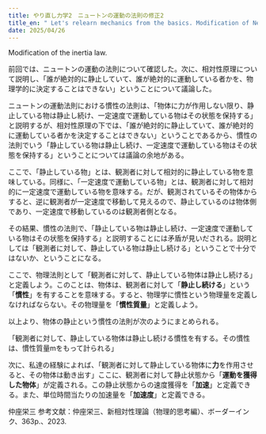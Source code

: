 ```yaml
---
title: やり直し力学2　ニュートンの運動の法則の修正2
title_en: " Let's relearn mechanics from the basics. Modification of Newton's motion law"
date: 2025/04/26
---
```

Modification of the inertia law.

前回では、ニュートンの運動の法則について確認した。次に、相対性原理について説明し、「誰が絶対的に静止していて、誰が絶対的に運動している者かを、物理学的に決定することはできない」ということについて議論した。

ニュートンの運動法則における慣性の法則は、「物体に力が作用しない限り、静止している物は静止し続け、一定速度で運動している物はその状態を保持する」と説明するが、相対性原理の下では、「誰が絶対的に静止していて、誰が絶対的に運動している者かを決定することはできない」ということであるから、慣性の法則でいう「静止している物は静止し続け、一定速度で運動している物はその状態を保持する」ということについては議論の余地がある。

ここで、「静止している物」とは、観測者に対して相対的に静止している物を意味している。同様に、「一定速度で運動している物」とは、観測者に対して相対的に一定速度で運動している物を意味する。だが、観測されているその物体からすると、逆に観測者が一定速度で移動して見えるので、静止しているのは物体側であり、一定速度で移動しているのは観測者側となる。

その結果、慣性の法則で、「静止している物は静止し続け、一定速度で運動している物はその状態を保持する」と説明することには矛盾が見いだされる。説明としては「観測者に対して、静止している物は静止し続ける」ということで十分ではないか、ということになる。

ここで、物理法則として「観測者に対して、静止している物体は静止し続ける」と定義しよう。このことは、物体は、観測者に対して「**静止し続ける**」という「**慣性**」を有することを意味する。すると、物理学に慣性という物理量を定義しなければならない。その物理量を「**慣性質量**」と定義しよう。

以上より、物体の静止という慣性の法則が次のようにまとめられる。

「観測者に対して、静止している物体は静止し続ける慣性を有する。その慣性は、慣性質量mをもって計られる」

次に、私達の経験によれば、「観測者に対して静止している物体に**力**を作用させると、その物体は動き出す」ここに、観測者に対して静止状態から「**運動を獲得した物体**」が定義される。この静止状態からの速度獲得を「**加速**」と定義できる。また、単位時間当たりの加速量を「**加速度**」と定義できる。

仲座栄三
参考文献：仲座栄三、新相対性理論（物理的思考編）、ボーダーインク、363p.、2023.
